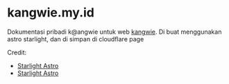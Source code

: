 # kangwie.my.id
Dokumentasi pribadi k@angwie untuk web [kangwie](https://kangwie.my.id). 
Di buat menggunakan astro starlight, dan di simpan di cloudflare page 

Credit:
- [Starlight Astro](https://astro.build/)
- [Starlight Astro](https://starlight.astro.build/)
